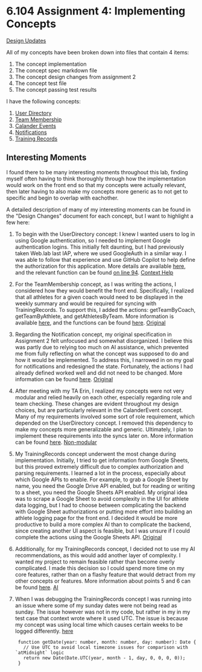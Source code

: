 # 6.104 Assignment 4: Implementing Concepts

[Design Updates](./DesignUpdates.md)

All of my concepts have been broken down into files that contain 4 items:
1. The concept implementation
2. The concept spec markdown file 
3. The concept design changes from assignment 2
4. The concept test file
5. The concept passing test results

I have the following concepts:

1. [User Directory](/src/concepts/UserDirectory)
2. [Team Membership](/src/concepts/TeamMembership)
3. [Calander Events](/src/concepts/CalanderEvent)
4. [Notifications](/src/concepts/Notification)
5. [Training Records](/src/concepts/TrainingRecords)

## Interesting Moments

I found there to be many interesting moments throughout this lab, finding myself often having to think thoroughly through how the implementation would work on the front end so that my concepts were actually relevant, then later having to also make my concepts more generic as to not get to specific and begin to overlap with eachother. 


A detailed description of many of my interesting moments can be found in the "Design Changes" document for each concept, but I want to highlight a few here:

1. To begin with the UserDirectory concept: I knew I wanted users to log in using Google authentication, so I needed to implement Google authentication logins. This initially felt daunting, but I had previously taken Web.lab last IAP, where we used GoogleAuth in a similar way. I was able to follow that experience and use GitHub Copilot to help define the authorization for this application. More details are available [here](/src/concepts/UserDirectory/UserDirectoryDesignChanges.md), and the relevant function can be found [on line 94](/src/concepts/UserDirectory/UserDirectoryConcept.ts). [Context Help](context/design/concepts/UserDirectory/testing.md/steps/response.35ee6674.md)

2. For the TeamMembership concept, as I was writing the actions, I considered how they would benefit the front end. Specifically, I realized that all athletes for a given coach would need to be displayed in the weekly summary and would be required for syncing with TrainingRecords. To support this, I added the actions: getTeamByCoach, getTeamByAthlete, and getAthletesByTeam. More information is available [here](/src/concepts/TeamMembership/TeamMembershipDesign.md), and the functions can be found [here](/src/concepts/TeamMembership/TeamMembershipConcept.ts). [Original](context/design/concepts/CalanderEvent/implementation.md/steps/implement.710263f1.md)

3. Regarding the Notification concept, my original specification in Assignment 2 felt unfocused and somewhat disorganized. I believe this was partly due to relying too much on AI assistance, which prevented me from fully reflecting on what the concept was supposed to do and how it would be implemented. To address this, I narrowed in on my goal for notifications and redesigned the state. Fortunately, the actions I had already defined worked well and did not need to be changed. More information can be found [here](/src/concepts/Notification). [Original](context/design/concepts/Notifications/implementation.md/steps/implement.ce3266f9.md)

4. After meeting with my TA Erin, I realized my concepts were not very modular and relied heavily on each other, especially regarding role and team checking. These changes are evident throughout my design choices, but are particularly relevant in the CalanderEvent concept. Many of my requirements involved some sort of role requirement, which depended on the UserDirectory concept. I removed this dependency to make my concepts more generalizable and generic. Ultimately, I plan to implement these requirements into the syncs later on. More information can be found [here](/src/concepts/CalanderEvent). [Non-modular](context/design/concepts/CalanderEvent/implementation.md/steps/implement.710263f1.md)

5. My TrainingRecords concept underwent the most change during implementation. Initially, I tried to get information from Google Sheets, but this proved extremely difficult due to complex authorization and parsing requirements. I learned a lot in the process, especially about which Google APIs to enable. For example, to grab a Google Sheet by name, you need the Google Drive API enabled, but for reading or writing to a sheet, you need the Google Sheets API enabled. My original idea was to scrape a Google Sheet to avoid complexity in the UI for athlete data logging, but I had to choose between complicating the backend with Google Sheet authorizations or putting more effort into building an athlete logging page for the front end. I decided it would be more productive to build a more complex AI than to complicate the backend, since creating another UI aspect is feasible, but I was unsure if I could complete the actions using the Google Sheets API. [Original](context/design/concepts/TrainingRecords/implementation.md/steps/prompt.c3fb45e7.md)

6. Additionally, for my TrainingRecords concept, I decided not to use my AI recommendations, as this would add another layer of complexity. I wanted my project to remain feasible rather than become overly complicated. I made this decision so I could spend more time on my core features, rather than on a flashy feature that would detract from my other concepts or features. More information about points 5 and 6 can be found [here](/src/concepts/TrainingRecords/TrainingRecordsDesignChanges.md). [AI](context/design/concepts/TrainingRecords/implementation.md/steps/response.c5f88efe.md)

7. When I was debugging the TrainingRecords concept I was running into an issue where some of my sunday dates were not being read as sunday. The issue however was not in my code, but rather in my in my test case that context wrote where it used UTC. The issue is because my concept was using local time which causes certain weeks to be logged differently. [here](context/design/concepts/TrainingRecords/operationalprinciple.md/steps/response.286d0b43.md)

        function getDate(year: number, month: number, day: number): Date {
          // Use UTC to avoid local timezone issues for comparison with `atMidnight` logic
          return new Date(Date.UTC(year, month - 1, day, 0, 0, 0, 0));
        }